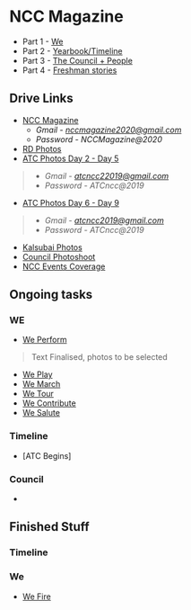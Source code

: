 # NCC Magazine

* Part 1 - [We](https://github.com/MananKGarg/NCC-Magazine/tree/master/We)
* Part 2 - [Yearbook/Timeline](https://github.com/MananKGarg/NCC-Magazine/tree/master/Timeline)
* Part 3 - [The Council + People](https://github.com/MananKGarg/The-Council)
* Part 4 - [Freshman stories](https://github.com/MananKGarg/NCC-Magazine/tree/master/Freshman%20Stories)

## Drive Links

* [NCC Magazine](https://drive.google.com/drive/u/2/my-drive)
  * *Gmail - nccmagazine2020@gmail.com* <br>
  * *Password - NCCMagazine@2020*
* [RD Photos](https://drive.google.com/folderview?id=1KaJxKWGwbkAEigC6qkv99KuAMfJsZD-S)
* [ATC Photos Day 2 - Day 5](https://drive.google.com/drive/u/4/my-drive)
> * *Gmail - atcncc22019@gmail.com* <br>
> * *Password - ATCncc@2019*
* [ATC Photos Day 6 - Day 9](https://drive.google.com/drive/u/3/my-drive)
> * *Gmail - atcncc2019@gmail.com* <br>
> * *Password - ATCncc@2019*
* [Kalsubai Photos](https://drive.google.com/drive/u/0/folders/1-5t0X-4Z6OJhfo4fycXrzrFanN9QJmOl)
* [Council Photoshoot](https://drive.google.com/drive/folders/1Ikb1cSHMMtJisoOh8cIAg3HIg6wLmX7y)
* [NCC Events Coverage](https://drive.google.com/drive/u/0/folders/16j3Ys0guUeQ7gtx0I310-pOndlOcS57C)

## Ongoing tasks

### WE

* [We Perform](https://github.com/MananKGarg/NCC-Magazine/blob/master/We/We%20Perform.md)
> Text Finalised, photos to be selected
* [We Play](https://github.com/MananKGarg/NCC-Magazine/blob/master/We/We%20Play.md)
* [We March](https://github.com/MananKGarg/NCC-Magazine/blob/master/We/We%20March.md)
* [We Tour](https://github.com/MananKGarg/NCC-Magazine/blob/master/We/We%20Tour.md)
* [We Contribute](https://github.com/MananKGarg/NCC-Magazine/blob/master/We/We%20Contribute.md)
* [We Salute](https://github.com/MananKGarg/NCC-Magazine/blob/master/We/We%20Salute.md)

### Timeline

* [ATC Begins]

### Council

* 


## Finished Stuff


### Timeline




### We

* [We Fire](https://drive.google.com/drive/u/2/folders/1oHGloFiCshlXJ71-0s_prSJMnw3y46sT)


